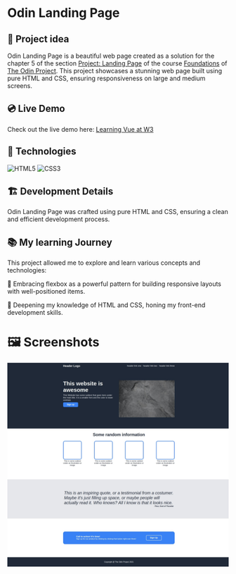 # Odin Landing Page

## 📌  Project idea

Odin Landing Page is a beautiful web page created as a solution for the chapter 5 of the section [Project: Landing Page](https://www.theodinproject.com/lessons/foundations-landing-page) of the course [Foundations](https://www.theodinproject.com/paths/foundations/courses/foundations) of [The Odin Project](theodinproject.com). This project showcases a stunning web page built using pure HTML and CSS, ensuring responsiveness on large and medium screens.

## 💿 Live Demo

Check out the live demo here: [Learning Vue at W3](https://vasconcelos-giovanni.github.io/odin-landing-page)

## 🔧 Technologies

![HTML5](https://img.shields.io/badge/html5-%23E34F26.svg?style=for-the-badge&logo=html5&logoColor=white)
![CSS3](https://img.shields.io/badge/css3-%231572B6.svg?style=for-the-badge&logo=css3&logoColor=white)

## 🏗️ Development Details

Odin Landing Page was crafted using pure HTML and CSS, ensuring a clean and efficient development process.

## 📚 My learning Journey

This project allowed me to explore and learn various concepts and technologies:

📌 Embracing flexbox as a powerful pattern for building responsive layouts with well-positioned items.

📌 Deepening my knowledge of HTML and CSS, honing my front-end development skills.

# 🖼️ Screenshots

![Header](img/screenshots/screenshot.jpeg)

